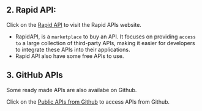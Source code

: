 ## 2. Rapid API:

Click on the [Rapid API](https://rapidapi.com/hub) to visit the Rapid APIs website.

- RapidAPI, is a `marketplace` to buy an API. It focuses on providing `access to` a large collection of third-party APIs, making it easier for developers to integrate these APIs into their applications.
- Rapid API also have some free APIs to use.

## 3. GitHub APIs

Some ready made APIs are also availabe on Github.

Click on the [Public APIs from Github](https://github.com/public-apis/public-apis) to access APIs from Github.
